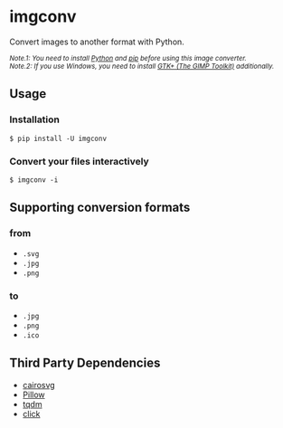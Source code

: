 # imgconv
Convert images to another format with Python.  

<small>*Note.1: You need to install [Python](https://www.python.org/downloads/) and [pip](https://pip.pypa.io/en/stable/installing/) before using this image converter.*</small>  
<small>*Note.2: If you use Windows, you need to install [GTK+ (The GIMP Toolkit)](http://futago-life.com/wife-support/tech/import-cairosvg-error.html) additionally.*</small>  

## Usage
### Installation
```
$ pip install -U imgconv
```

### Convert your files interactively
```
$ imgconv -i
```

## Supporting conversion formats
### from  
- `.svg`
- `.jpg`
- `.png`

### to
- `.jpg`
- `.png`
- `.ico`

## Third Party Dependencies
- [cairosvg](https://cairosvg.org/)
- [Pillow](https://pillow.readthedocs.io/en/latest/)
- [tqdm](https://pypi.org/project/tqdm/)
- [click](https://click.palletsprojects.com/en/7.x/)